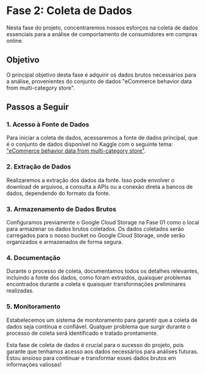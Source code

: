 # Fase 2: Coleta de Dados

Nesta fase do projeto, concentraremos nossos esforços na coleta de dados essenciais para a análise de comportamento de consumidores em compras online.

## Objetivo
O principal objetivo desta fase é adquirir os dados brutos necessários para a análise, provenientes do conjunto de dados "eCommerce behavior data from multi-category store".

## Passos a Seguir

### 1. Acesso à Fonte de Dados
Para iniciar a coleta de dados, acessaremos a fonte de dados principal, que é o conjunto de dados disponível no Kaggle com o seguinte tema: ["eCommerce behavior data from multi-category store"](https://www.kaggle.com/datasets/mkechinov/ecommerce-behavior-data-from-multi-category-store).

### 2. Extração de Dados
Realizaremos a extração dos dados da fonte. Isso pode envolver o download de arquivos, a consulta a APIs ou a conexão direta a bancos de dados, dependendo do formato da fonte.

### 3. Armazenamento de Dados Brutos
Configuramos previamente o Google Cloud Storage na Fase 01 como o local para armazenar os dados brutos coletados. Os dados coletados serão carregados para o nosso bucket no Google Cloud Storage, onde serão organizados e armazenados de forma segura.

### 4. Documentação
Durante o processo de coleta, documentamos todos os detalhes relevantes, incluindo a fonte dos dados, como foram extraídos, quaisquer problemas encontrados durante a coleta e quaisquer transformações preliminares realizadas.

### 5. Monitoramento
Estabelecemos um sistema de monitoramento para garantir que a coleta de dados seja contínua e confiável. Qualquer problema que surgir durante o processo de coleta será identificado e tratado prontamente.

Esta fase de coleta de dados é crucial para o sucesso do projeto, pois garante que tenhamos acesso aos dados necessários para análises futuras. Estou ansioso para continuar e transformar esses dados brutos em informações valiosas!
